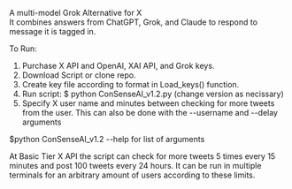 A multi-model Grok Alternative for X  
It combines answers from ChatGPT, Grok, and Claude to respond to message it is tagged in. 

To Run:
1. Purchase X API and OpenAI, XAI API, and Grok keys.
2. Download Script or clone repo.
3. Create key file according to format in Load_keys() function.
4. Run script: $ python ConSenseAI_v1.2.py (change version as necissary)
5. Specify X user name and minutes between checking for more tweets from the user. This can also be done with the --username and --delay arguments

$python ConSenseAI_v1.2 --help for list of arguments

At Basic Tier X API the script can check for more tweets 5 times every 15 minutes and post 100 tweets every 24 hours. 
It can be run in multiple terminals for an arbitrary amount of users according to these limits.
